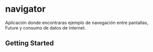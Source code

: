 # navigator

Aplicación donde encontraras ejemplo de navegación entre pantallas, Future y consumo de datos de internet.

## Getting Started


